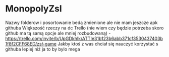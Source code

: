 # MonopolyZsl
Nazwy folderow i posortowanie bedą zmienione ale nie mam jeszcze apk githuba
Większość rzeczy na dc
Trello (nie wiem czy będzie potrzeba skoro github ma tą samą opcje ale mniej rozbudowaną) - https://trello.com/invite/b/UpGDkhIk/ATTIe31b123b6abb371cf3530437403b1f8f2CFF68ED/zsł-game
Jakby ktoś z was chciał się nauczyć korzystać s githuba lepiej niż ja to by bylo mega
